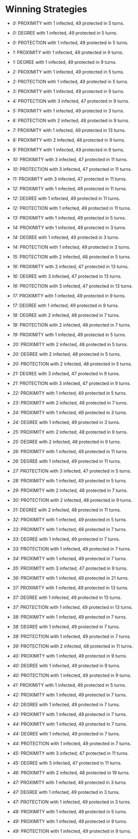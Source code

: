 # Winning Strategies

* _0:_ PROXIMITY with 1 infected, 49 protected in 5 turns.


* _0:_ DEGREE with 1 infected, 49 protected in 5 turns.


* _0:_ PROTECTION with 1 infected, 49 protected in 5 turns.


* _1:_ PROXIMITY with 1 infected, 49 protected in 9 turns.


* _1:_ DEGREE with 1 infected, 49 protected in 9 turns.


* _2:_ PROXIMITY with 1 infected, 49 protected in 5 turns.


* _2:_ PROTECTION with 1 infected, 49 protected in 5 turns.


* _3:_ PROXIMITY with 1 infected, 49 protected in 9 turns.


* _4:_ PROTECTION with 3 infected, 47 protected in 9 turns.


* _5:_ PROXIMITY with 1 infected, 49 protected in 3 turns.


* _6:_ PROTECTION with 2 infected, 48 protected in 9 turns.


* _7:_ PROXIMITY with 1 infected, 49 protected in 13 turns.


* _8:_ PROXIMITY with 2 infected, 48 protected in 9 turns.


* _9:_ PROXIMITY with 1 infected, 49 protected in 9 turns.


* _10:_ PROXIMITY with 3 infected, 47 protected in 11 turns.


* _10:_ PROTECTION with 3 infected, 47 protected in 11 turns.


* _11:_ PROXIMITY with 3 infected, 47 protected in 11 turns.


* _12:_ PROXIMITY with 1 infected, 49 protected in 11 turns.


* _12:_ DEGREE with 1 infected, 49 protected in 11 turns.


* _12:_ PROTECTION with 1 infected, 49 protected in 11 turns.


* _13:_ PROXIMITY with 1 infected, 49 protected in 5 turns.


* _14:_ PROXIMITY with 1 infected, 49 protected in 3 turns.


* _14:_ DEGREE with 1 infected, 49 protected in 3 turns.


* _14:_ PROTECTION with 1 infected, 49 protected in 3 turns.


* _15:_ PROTECTION with 2 infected, 48 protected in 5 turns.


* _16:_ PROXIMITY with 3 infected, 47 protected in 13 turns.


* _16:_ DEGREE with 3 infected, 47 protected in 13 turns.


* _16:_ PROTECTION with 3 infected, 47 protected in 13 turns.


* _17:_ PROXIMITY with 1 infected, 49 protected in 9 turns.


* _17:_ DEGREE with 1 infected, 49 protected in 9 turns.


* _18:_ DEGREE with 2 infected, 48 protected in 7 turns.


* _18:_ PROTECTION with 2 infected, 48 protected in 7 turns.


* _19:_ PROXIMITY with 1 infected, 49 protected in 5 turns.


* _20:_ PROXIMITY with 2 infected, 48 protected in 5 turns.


* _20:_ DEGREE with 2 infected, 48 protected in 5 turns.


* _20:_ PROTECTION with 2 infected, 48 protected in 5 turns.


* _21:_ DEGREE with 3 infected, 47 protected in 9 turns.


* _21:_ PROTECTION with 3 infected, 47 protected in 9 turns.


* _22:_ PROXIMITY with 1 infected, 49 protected in 5 turns.


* _23:_ PROXIMITY with 2 infected, 48 protected in 7 turns.


* _24:_ PROXIMITY with 1 infected, 49 protected in 3 turns.


* _24:_ DEGREE with 1 infected, 49 protected in 3 turns.


* _25:_ PROXIMITY with 2 infected, 48 protected in 9 turns.


* _25:_ DEGREE with 2 infected, 48 protected in 9 turns.


* _26:_ PROXIMITY with 1 infected, 49 protected in 11 turns.


* _26:_ DEGREE with 1 infected, 49 protected in 11 turns.


* _27:_ PROTECTION with 3 infected, 47 protected in 5 turns.


* _28:_ PROXIMITY with 1 infected, 49 protected in 5 turns.


* _29:_ PROXIMITY with 2 infected, 48 protected in 7 turns.


* _30:_ PROTECTION with 2 infected, 48 protected in 9 turns.


* _31:_ DEGREE with 2 infected, 48 protected in 11 turns.


* _32:_ PROXIMITY with 1 infected, 49 protected in 5 turns.


* _33:_ PROXIMITY with 1 infected, 49 protected in 7 turns.


* _33:_ DEGREE with 1 infected, 49 protected in 7 turns.


* _33:_ PROTECTION with 1 infected, 49 protected in 7 turns.


* _34:_ PROXIMITY with 1 infected, 49 protected in 7 turns.


* _35:_ PROXIMITY with 3 infected, 47 protected in 9 turns.


* _36:_ PROXIMITY with 1 infected, 49 protected in 21 turns.


* _37:_ PROXIMITY with 1 infected, 49 protected in 13 turns.


* _37:_ DEGREE with 1 infected, 49 protected in 13 turns.


* _37:_ PROTECTION with 1 infected, 49 protected in 13 turns.


* _38:_ PROXIMITY with 1 infected, 49 protected in 7 turns.


* _38:_ DEGREE with 1 infected, 49 protected in 7 turns.


* _38:_ PROTECTION with 1 infected, 49 protected in 7 turns.


* _39:_ PROTECTION with 2 infected, 48 protected in 11 turns.


* _40:_ PROXIMITY with 1 infected, 49 protected in 9 turns.


* _40:_ DEGREE with 1 infected, 49 protected in 9 turns.


* _40:_ PROTECTION with 1 infected, 49 protected in 9 turns.


* _41:_ PROXIMITY with 1 infected, 49 protected in 5 turns.


* _42:_ PROXIMITY with 1 infected, 49 protected in 7 turns.


* _42:_ DEGREE with 1 infected, 49 protected in 7 turns.


* _43:_ PROXIMITY with 1 infected, 49 protected in 7 turns.


* _44:_ PROXIMITY with 1 infected, 49 protected in 7 turns.


* _44:_ DEGREE with 1 infected, 49 protected in 7 turns.


* _44:_ PROTECTION with 1 infected, 49 protected in 7 turns.


* _45:_ PROXIMITY with 3 infected, 47 protected in 11 turns.


* _45:_ DEGREE with 3 infected, 47 protected in 11 turns.


* _46:_ PROXIMITY with 2 infected, 48 protected in 19 turns.


* _47:_ PROXIMITY with 1 infected, 49 protected in 3 turns.


* _47:_ DEGREE with 1 infected, 49 protected in 3 turns.


* _47:_ PROTECTION with 1 infected, 49 protected in 3 turns.


* _48:_ PROXIMITY with 1 infected, 49 protected in 5 turns.


* _49:_ PROXIMITY with 1 infected, 49 protected in 9 turns.


* _49:_ PROTECTION with 1 infected, 49 protected in 9 turns.


